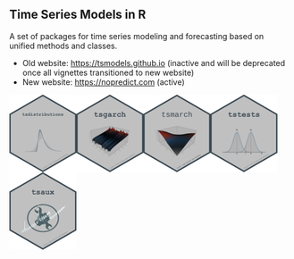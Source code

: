 ## Time Series Models in R

A set of packages for time series modeling and forecasting based on unified methods and classes.

* Old website: https://tsmodels.github.io (inactive and will be deprecated once all vignettes transitioned to new website)
* New website: https://nopredict.com (active)

<img src="https://github.com/tsmodels/tsmethods/blob/master/man/figures/logo.png" align="left" height="139" alt="" />
<img src="https://github.com/tsmodels/tsdistributions/blob/main/man/figures/logo.png" align="left" height="139" alt="" />
<img src="https://github.com/tsmodels/tsgarch/blob/main/man/figures/logo.png" align="left" height="139" alt="" />
<img src="https://github.com/tsmodels/tsmarch/blob/main/man/figures/logo.png" align="left" height="139" alt="" />
<img src="https://github.com/tsmodels/tstests/blob/main/man/figures/logo.png" align="left" height="139" alt="" />
<img src="https://github.com/tsmodels/tsaux/blob/main/man/figures/logo.png" align="left" height="139" alt="" />
